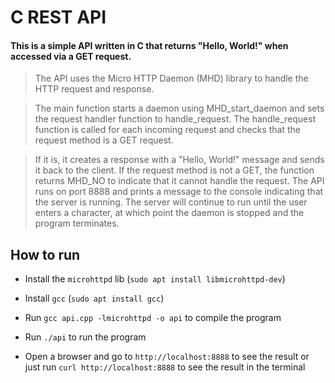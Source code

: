 # C REST API

#### This is a simple API written in C that returns "Hello, World!" when accessed via a GET request.

> The API uses the Micro HTTP Daemon (MHD) library to handle the HTTP request and response.

> The main function starts a daemon using MHD_start_daemon and sets the request handler function to handle_request. The handle_request function is called for each incoming request and checks that the request method is a GET request.

> If it is, it creates a response with a "Hello, World!" message and sends it back to the client. If the request method is not a GET, the function returns MHD_NO to indicate that it cannot handle the request. The API runs on port 8888 and prints a message to the console indicating that the server is running. The server will continue to run until the user enters a character, at which point the daemon is stopped and the program terminates.

## How to run

- Install the `microhttpd` lib (`sudo apt install libmicrohttpd-dev`)

- Install `gcc` (`sudo apt install gcc`)

- Run `gcc api.cpp -lmicrohttpd -o api` to compile the program

- Run `./api` to run the program

- Open a browser and go to `http://localhost:8888` to see the result or just run `curl http://localhost:8888` to see the result in the terminal
